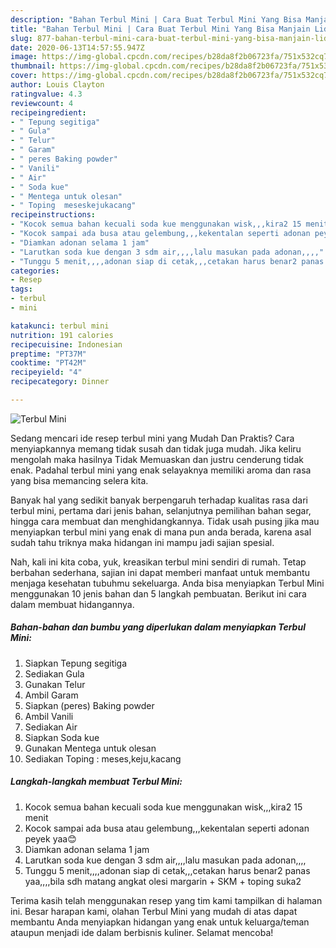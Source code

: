 ```yaml
---
description: "Bahan Terbul Mini | Cara Buat Terbul Mini Yang Bisa Manjain Lidah"
title: "Bahan Terbul Mini | Cara Buat Terbul Mini Yang Bisa Manjain Lidah"
slug: 877-bahan-terbul-mini-cara-buat-terbul-mini-yang-bisa-manjain-lidah
date: 2020-06-13T14:57:55.947Z
image: https://img-global.cpcdn.com/recipes/b28da8f2b06723fa/751x532cq70/terbul-mini-foto-resep-utama.jpg
thumbnail: https://img-global.cpcdn.com/recipes/b28da8f2b06723fa/751x532cq70/terbul-mini-foto-resep-utama.jpg
cover: https://img-global.cpcdn.com/recipes/b28da8f2b06723fa/751x532cq70/terbul-mini-foto-resep-utama.jpg
author: Louis Clayton
ratingvalue: 4.3
reviewcount: 4
recipeingredient:
- " Tepung segitiga"
- " Gula"
- " Telur"
- " Garam"
- " peres Baking powder"
- " Vanili"
- " Air"
- " Soda kue"
- " Mentega untuk olesan"
- " Toping  meseskejukacang"
recipeinstructions:
- "Kocok semua bahan kecuali soda kue menggunakan wisk,,,kira2 15 menit"
- "Kocok sampai ada busa atau gelembung,,,kekentalan seperti adonan peyek yaa😊"
- "Diamkan adonan selama 1 jam"
- "Larutkan soda kue dengan 3 sdm air,,,,lalu masukan pada adonan,,,,"
- "Tunggu 5 menit,,,,adonan siap di cetak,,,cetakan harus benar2 panas yaa,,,,bila sdh matang angkat olesi margarin + SKM + toping suka2"
categories:
- Resep
tags:
- terbul
- mini

katakunci: terbul mini 
nutrition: 191 calories
recipecuisine: Indonesian
preptime: "PT37M"
cooktime: "PT42M"
recipeyield: "4"
recipecategory: Dinner

---
```



![Terbul Mini](https://img-global.cpcdn.com/recipes/b28da8f2b06723fa/751x532cq70/terbul-mini-foto-resep-utama.jpg)

Sedang mencari ide resep terbul mini yang Mudah Dan Praktis? Cara menyiapkannya memang tidak susah dan tidak juga mudah. Jika keliru mengolah maka hasilnya Tidak Memuaskan dan justru cenderung tidak enak. Padahal terbul mini yang enak selayaknya memiliki aroma dan rasa yang bisa memancing selera kita.

Banyak hal yang sedikit banyak berpengaruh terhadap kualitas rasa dari terbul mini, pertama dari jenis bahan, selanjutnya pemilihan bahan segar, hingga cara membuat dan menghidangkannya. Tidak usah pusing jika mau menyiapkan terbul mini yang enak di mana pun anda berada, karena asal sudah tahu triknya maka hidangan ini mampu jadi sajian spesial.




Nah, kali ini kita coba, yuk, kreasikan terbul mini sendiri di rumah. Tetap berbahan sederhana, sajian ini dapat memberi manfaat untuk membantu menjaga kesehatan tubuhmu sekeluarga. Anda bisa menyiapkan Terbul Mini menggunakan 10 jenis bahan dan 5 langkah pembuatan. Berikut ini cara dalam membuat hidangannya.

<!--inarticleads1-->

##### Bahan-bahan dan bumbu yang diperlukan dalam menyiapkan Terbul Mini:

1. Siapkan  Tepung segitiga
1. Sediakan  Gula
1. Gunakan  Telur
1. Ambil  Garam
1. Siapkan  (peres) Baking powder
1. Ambil  Vanili
1. Sediakan  Air
1. Siapkan  Soda kue
1. Gunakan  Mentega untuk olesan
1. Sediakan  Toping : meses,keju,kacang




<!--inarticleads2-->

##### Langkah-langkah membuat Terbul Mini:

1. Kocok semua bahan kecuali soda kue menggunakan wisk,,,kira2 15 menit
1. Kocok sampai ada busa atau gelembung,,,kekentalan seperti adonan peyek yaa😊
1. Diamkan adonan selama 1 jam
1. Larutkan soda kue dengan 3 sdm air,,,,lalu masukan pada adonan,,,,
1. Tunggu 5 menit,,,,adonan siap di cetak,,,cetakan harus benar2 panas yaa,,,,bila sdh matang angkat olesi margarin + SKM + toping suka2




Terima kasih telah menggunakan resep yang tim kami tampilkan di halaman ini. Besar harapan kami, olahan Terbul Mini yang mudah di atas dapat membantu Anda menyiapkan hidangan yang enak untuk keluarga/teman ataupun menjadi ide dalam berbisnis kuliner. Selamat mencoba!
